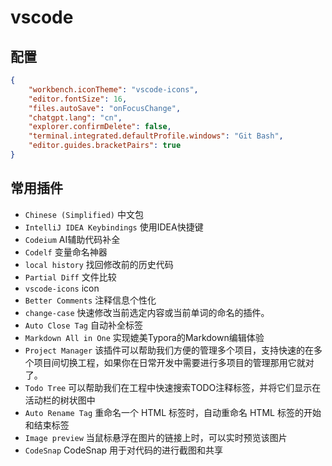 # vscode

## 配置
```json
{
    "workbench.iconTheme": "vscode-icons",
    "editor.fontSize": 16,
    "files.autoSave": "onFocusChange",
    "chatgpt.lang": "cn",
    "explorer.confirmDelete": false,
    "terminal.integrated.defaultProfile.windows": "Git Bash",
    "editor.guides.bracketPairs": true
}
```

## 常用插件
- `Chinese (Simplified)` 中文包
- `IntelliJ IDEA Keybindings` 使用IDEA快捷键
- `Codeium` AI辅助代码补全
- `Codelf` 变量命名神器
- `local history` 找回修改前的历史代码
- `Partial Diff` 文件比较
- `vscode-icons` icon
- `Better Comments` 注释信息个性化
- `change-case` 快速修改当前选定内容或当前单词的命名的插件。
- `Auto Close Tag` 自动补全标签
- `Markdown All in One` 实现媲美Typora的Markdown编辑体验
- `Project Manager` 该插件可以帮助我们方便的管理多个项目，支持快速的在多个项目间切换工程，如果你在日常开发中需要进行多项目的管理那用它就对了。
- `Todo Tree` 可以帮助我们在工程中快速搜索TODO注释标签，并将它们显示在活动栏的树状图中
- `Auto Rename Tag` 重命名一个 HTML 标签时，自动重命名 HTML 标签的开始和结束标签
- `Image preview` 当鼠标悬浮在图片的链接上时，可以实时预览该图片
- `CodeSnap` CodeSnap 用于对代码的进行截图和共享